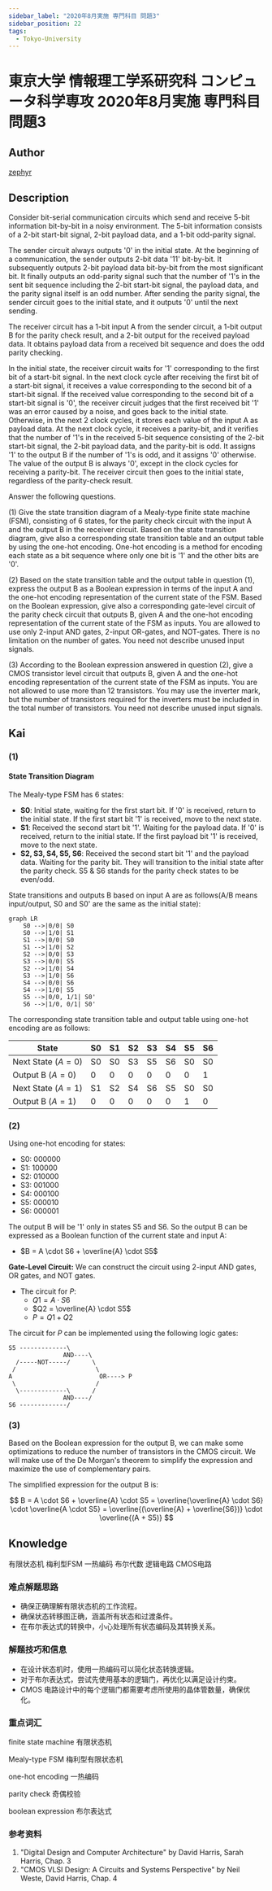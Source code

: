 ```yaml
---
sidebar_label: "2020年8月実施 専門科目 問題3"
sidebar_position: 22
tags:
  - Tokyo-University
---
```

# 東京大学 情報理工学系研究科 コンピュータ科学専攻 2020年8月実施 専門科目 問題3

## **Author**
[zephyr](https://inshi-notes.zephyr-zdz.space/)

## **Description**
Consider bit-serial communication circuits which send and receive 5-bit information bit-by-bit in a noisy environment. The 5-bit information consists of a 2-bit start-bit signal, 2-bit payload data, and a 1-bit odd-parity signal.

The sender circuit always outputs '0' in the initial state. At the beginning of a communication, the sender outputs 2-bit data '11' bit-by-bit. It subsequently outputs 2-bit payload data bit-by-bit from the most significant bit. It finally outputs an odd-parity signal such that the number of '1's in the sent bit sequence including the 2-bit start-bit signal, the payload data, and the parity signal itself is an odd number. After sending the parity signal, the sender circuit goes to the initial state, and it outputs '0' until the next sending.

The receiver circuit has a 1-bit input A from the sender circuit, a 1-bit output B for the parity check result, and a 2-bit output for the received payload data. It obtains payload data from a received bit sequence and does the odd parity checking.

In the initial state, the receiver circuit waits for '1' corresponding to the first bit of a start-bit signal. In the next clock cycle after receiving the first bit of a start-bit signal, it receives a value corresponding to the second bit of a start-bit signal. If the received value corresponding to the second bit of a start-bit signal is '0', the receiver circuit judges that the first received bit '1' was an error caused by a noise, and goes back to the initial state. Otherwise, in the next 2 clock cycles, it stores each value of the input A as payload data. At the next clock cycle, it receives a parity-bit, and it verifies that the number of '1's in the received 5-bit sequence consisting of the 2-bit start-bit signal, the 2-bit payload data, and the parity-bit is odd. It assigns '1' to the output B if the number of '1's is odd, and it assigns '0' otherwise. The value of the output B is always '0', except in the clock cycles for receiving a parity-bit. The receiver circuit then goes to the initial state, regardless of the parity-check result.

Answer the following questions.

(1) Give the state transition diagram of a Mealy-type finite state machine (FSM), consisting of 6 states, for the parity check circuit with the input A and the output B in the receiver circuit. Based on the state transition diagram, give also a corresponding state transition table and an output table by using the one-hot encoding. One-hot encoding is a method for encoding each state as a bit sequence where only one bit is '1' and the other bits are '0'.

(2) Based on the state transition table and the output table in question (1), express the output B as a Boolean expression in terms of the input A and the one-hot encoding representation of the current state of the FSM. Based on the Boolean expression, give also a corresponding gate-level circuit of the parity check circuit that outputs B, given A and the one-hot encoding representation of the current state of the FSM as inputs. You are allowed to use only 2-input AND gates, 2-input OR-gates, and NOT-gates. There is no limitation on the number of gates. You need not describe unused input signals.

(3) According to the Boolean expression answered in question (2), give a CMOS transistor level circuit that outputs B, given A and the one-hot encoding representation of the current state of the FSM as inputs. You are not allowed to use more than 12 transistors. You may use the inverter mark, but the number of transistors required for the inverters must be included in the total number of transistors. You need not describe unused input signals.

## **Kai**
### (1)

#### State Transition Diagram

The Mealy-type FSM has 6 states:

- **S0**: Initial state, waiting for the first start bit. If '0' is received, return to the initial state. If the first start bit '1' is received, move to the next state.
- **S1**: Received the second start bit '1'. Waiting for the payload data. If '0' is received, return to the initial state. If the first payload bit '1' is received, move to the next state.
- **S2, S3, S4, S5, S6**: Received the second start bit '1' and the payload data. Waiting for the parity bit. They will transition to the initial state after the parity check. S5 & S6 stands for the parity check states to be even/odd.

State transitions and outputs B based on input A are as follows(A/B means input/output, S0 and S0' are the same as the initial state):

```mermaid
graph LR
    S0 -->|0/0| S0
    S0 -->|1/0| S1
    S1 -->|0/0| S0
    S1 -->|1/0| S2
    S2 -->|0/0| S3
    S3 -->|0/0| S5
    S2 -->|1/0| S4
    S3 -->|1/0| S6
    S4 -->|0/0| S6
    S4 -->|1/0| S5
    S5 -->|0/0, 1/1| S0' 
    S6 -->|1/0, 0/1| S0'
```

The corresponding state transition table and output table using one-hot encoding are as follows:

| State              | S0  | S1  | S2  | S3  | S4  | S5  | S6  |
| ------------------ | --- | --- | --- | --- | --- | --- | --- |
| Next State $(A=0)$ | S0  | S0  | S3  | S5  | S6  | S0  | S0  |
| Output B $(A=0)$   | 0   | 0   | 0   | 0   | 0   | 0   | 1   |
| Next State $(A=1)$ | S1  | S2  | S4  | S6  | S5  | S0  | S0  |
| Output B $(A=1)$   | 0   | 0   | 0   | 0   | 0   | 1   | 0   |

### (2)

Using one-hot encoding for states:

- S0: 000000
- S1: 100000
- S2: 010000
- S3: 001000
- S4: 000100
- S5: 000010
- S6: 000001

The output B will be '1' only in states S5 and S6. So the output B can be expressed as a Boolean function of the current state and input A:

- $B = A \cdot S6 + \overline{A} \cdot S5$

**Gate-Level Circuit:**
We can construct the circuit using 2-input AND gates, OR gates, and NOT gates.

- The circuit for $P$:
  - $Q1 = A \cdot S6$
  - $Q2 = \overline{A} \cdot S5$
  - $P = Q1 + Q2$

The circuit for $P$ can be implemented using the following logic gates:

```plaintext
S5 -------------\
               AND----\
  /-----NOT-----/      \
 /                      \
A                        OR----> P
 \                      /
  \-------------\      /
               AND----/
S6 -------------/
```

### (3)

Based on the Boolean expression for the output B, we can make some optimizations to reduce the number of transistors in the CMOS circuit. We will make use of the De Morgan's theorem to simplify the expression and maximize the use of complementary pairs.

The simplified expression for the output B is:

$$
B = A \cdot S6 + \overline{A} \cdot S5 = \overline{\overline{A} \cdot S6} \cdot \overline{A \cdot S5} = \overline{(\overline{A} + \overline{S6})} \cdot \overline{(A + S5)}
$$

## **Knowledge**

有限状态机 梅利型FSM 一热编码 布尔代数 逻辑电路 CMOS电路

### 难点解题思路

- 确保正确理解有限状态机的工作流程。
- 确保状态转移图正确，涵盖所有状态和过渡条件。
- 在布尔表达式的转换中，小心处理所有状态编码及其转换关系。

### 解题技巧和信息

- 在设计状态机时，使用一热编码可以简化状态转换逻辑。
- 对于布尔表达式，尝试先使用基本的逻辑门，再优化以满足设计约束。
- CMOS 电路设计中的每个逻辑门都需要考虑所使用的晶体管数量，确保优化。

### 重点词汇

finite state machine 有限状态机

Mealy-type FSM 梅利型有限状态机

one-hot encoding 一热编码

parity check 奇偶校验

boolean expression 布尔表达式

### 参考资料

1. "Digital Design and Computer Architecture" by David Harris, Sarah Harris, Chap. 3
2. "CMOS VLSI Design: A Circuits and Systems Perspective" by Neil Weste, David Harris, Chap. 4

